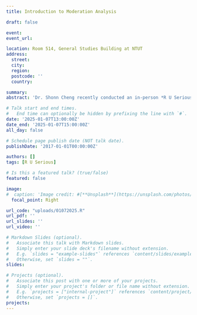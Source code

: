 ```yaml
---
title: Introduction to Moderation Analysis

draft: false

event: 
event_url:

location: Room 514, General Studies Building at NTUT
address:
  street: 
  city: 
  region: 
  postcode: ''
  country: 

summary:
abstract: 'Dr. Shonn Cheng recently conducted an in-person *R U Serious* session for META Lab members, focusing on moderation analysis using the PROCESS Macro and probing interactions with the Johnson-Neyman technique accompanied by visualization. This hands-on workshop guided participants through the process of setting up moderation models, interpreting conditional effects, and visualizing interaction effects to provide a clearer understanding of complex relationships. Dr. Cheng emphasized the importance of accurate interpretation and effective communication of results, equipping participants with the skills to apply these advanced techniques in their research and academic writing.'

# Talk start and end times.
#   End time can optionally be hidden by prefixing the line with `#`.
date: '2025-01-07T13:00:00Z'
date_end: '2025-01-07T15:00:00Z'
all_day: false

# Schedule page publish date (NOT talk date).
publishDate: '2017-01-01T00:00:00Z'

authors: []
tags: [R U Serious]

# Is this a featured talk? (true/false)
featured: false

image:
#  caption: 'Image credit: #[**Unsplash**](https://unsplash.com/photos/bzdhc5b3Bxs)'
  focal_point: Right

url_code: "uploads/01072025.R"
url_pdf: ''
url_slides: ''
url_video: ''

# Markdown Slides (optional).
#   Associate this talk with Markdown slides.
#   Simply enter your slide deck's filename without extension.
#   E.g. `slides = "example-slides"` references `content/slides/example-slides.md`.
#   Otherwise, set `slides = ""`.
slides:

# Projects (optional).
#   Associate this post with one or more of your projects.
#   Simply enter your project's folder or file name without extension.
#   E.g. `projects = ["internal-project"]` references `content/project/deep-learning/index.md`.
#   Otherwise, set `projects = []`.
projects:
---
```

